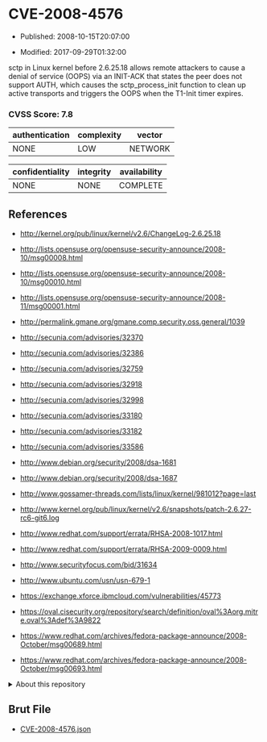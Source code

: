 # CVE-2008-4576

- Published: 2008-10-15T20:07:00

- Modified: 2017-09-29T01:32:00

sctp in Linux kernel before 2.6.25.18 allows remote attackers to cause a denial of service (OOPS) via an INIT-ACK that states the peer does not support AUTH, which causes the sctp_process_init function to clean up active transports and triggers the OOPS when the T1-Init timer expires.

### CVSS Score: **7.8**

| authentication | complexity | vector |
| --- | --- | --- |
| NONE | LOW | NETWORK |

| confidentiality | integrity | availability |
| --- | --- | --- |
| NONE | NONE | COMPLETE |

## References

* http://kernel.org/pub/linux/kernel/v2.6/ChangeLog-2.6.25.18

* http://lists.opensuse.org/opensuse-security-announce/2008-10/msg00008.html

* http://lists.opensuse.org/opensuse-security-announce/2008-10/msg00010.html

* http://lists.opensuse.org/opensuse-security-announce/2008-11/msg00001.html

* http://permalink.gmane.org/gmane.comp.security.oss.general/1039

* http://secunia.com/advisories/32370

* http://secunia.com/advisories/32386

* http://secunia.com/advisories/32759

* http://secunia.com/advisories/32918

* http://secunia.com/advisories/32998

* http://secunia.com/advisories/33180

* http://secunia.com/advisories/33182

* http://secunia.com/advisories/33586

* http://www.debian.org/security/2008/dsa-1681

* http://www.debian.org/security/2008/dsa-1687

* http://www.gossamer-threads.com/lists/linux/kernel/981012?page=last

* http://www.kernel.org/pub/linux/kernel/v2.6/snapshots/patch-2.6.27-rc6-git6.log

* http://www.redhat.com/support/errata/RHSA-2008-1017.html

* http://www.redhat.com/support/errata/RHSA-2009-0009.html

* http://www.securityfocus.com/bid/31634

* http://www.ubuntu.com/usn/usn-679-1

* https://exchange.xforce.ibmcloud.com/vulnerabilities/45773

* https://oval.cisecurity.org/repository/search/definition/oval%3Aorg.mitre.oval%3Adef%3A9822

* https://www.redhat.com/archives/fedora-package-announce/2008-October/msg00689.html

* https://www.redhat.com/archives/fedora-package-announce/2008-October/msg00693.html

<details>
<summary>About this repository</summary> 

  This repository is part of the project [Live Hack CVE](https://github.com/Live-Hack-CVE). Main website can be found [www.live-hack.org](https://www.live-hack.org) 
  
  Made by [Sn0wAlice](https://github.com/Sn0wAlice) for the people that care about security and need to have a feed of the latest CVEs. Hope you enjoy it, don't forget to star the repo and follow me on [Twitter](https://twitter.com/Sn0wAlice) and [Github](https://github.com/Sn0wAlice). And that is my [personnal website](https://www.alice-snow.me/)

  - [Home Page](https://github.com/Live-Hack-CVE)
  - [Framework](https://github.com/Live-Hack-CVE/cve-framework)
  - [CVE database](https://github.com/Live-Hack-CVE/full_database)
  - [Changelog](https://github.com/Live-Hack-CVE/Changelog)
</details>

## Brut File

* [CVE-2008-4576.json](https://raw.githubusercontent.com/Live-Hack-CVE/full_database/main/cves/2008/CVE-2008-4576.json)

